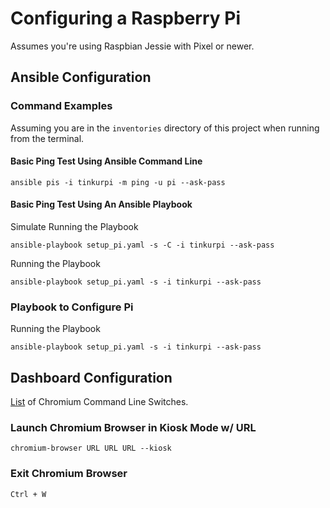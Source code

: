 # Configuring a Raspberry Pi

Assumes you're using Raspbian Jessie  with Pixel or newer.

## Ansible Configuration

### Command Examples

Assuming you are in the `inventories` directory of this project when running from the terminal.

#### Basic Ping Test Using Ansible Command Line

`ansible pis -i tinkurpi -m ping -u pi --ask-pass`

#### Basic Ping Test Using An Ansible Playbook

Simulate Running the Playbook

`ansible-playbook setup_pi.yaml -s -C -i tinkurpi --ask-pass`

Running the Playbook

`ansible-playbook setup_pi.yaml -s -i tinkurpi --ask-pass`

### Playbook to Configure Pi

Running the Playbook

`ansible-playbook setup_pi.yaml -s -i tinkurpi --ask-pass`

## Dashboard Configuration

[List](http://peter.sh/experiments/chromium-command-line-switches/) of Chromium Command Line Switches.

### Launch Chromium Browser in Kiosk Mode w/ URL
`chromium-browser URL URL URL --kiosk`

### Exit Chromium Browser
`Ctrl + W`





